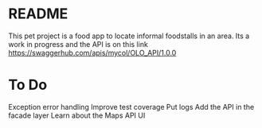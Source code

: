 # README #

This pet project is a food app to locate informal foodstalls in an area.
Its a work in progress and the API is on this link
https://swaggerhub.com/apis/mycol/OLO_API/1.0.0

# To Do
Exception error handling
Improve test coverage
Put logs
Add the API in the facade layer
Learn about the Maps API 
UI